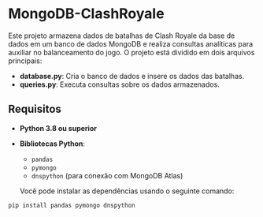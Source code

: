 # MongoDB-ClashRoyale

Este projeto armazena dados de batalhas de Clash Royale da base de dados em um banco de dados MongoDB e realiza consultas analíticas para auxiliar no balanceamento do jogo. O projeto está dividido em dois arquivos principais:

- **database.py**: Cria o banco de dados e insere os dados das batalhas.
- **queries.py**: Executa consultas sobre os dados armazenados.

## Requisitos

- **Python 3.8 ou superior**
- **Bibliotecas Python**:
  - `pandas`
  - `pymongo`
  - `dnspython` (para conexão com MongoDB Atlas)
  
  Você pode instalar as dependências usando o seguinte comando:

```bash
pip install pandas pymongo dnspython
```

